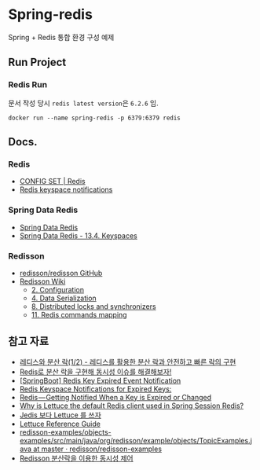 # Spring-redis

Spring + Redis 통합 환경 구성 예제

## Run Project

### Redis Run

문서 작성 당시 `redis latest version`은 `6.2.6` 임.

```shell
docker run --name spring-redis -p 6379:6379 redis
```

## Docs.

### Redis

- [CONFIG SET | Redis](https://redis.io/commands/config-set/)
- [Redis keyspace notifications](https://redis.io/docs/manual/keyspace-notifications/)

### Spring Data Redis

- [Spring Data Redis](https://docs.spring.io/spring-data/data-redis/docs/current/reference/html/)
- [Spring Data Redis - 13.4. Keyspaces](https://docs.spring.io/spring-data/data-redis/docs/current/reference/html/#redis.repositories.keyspaces)

### Redisson

- [redisson/redisson GitHub](https://github.com/redisson/redisson/)
- [Redisson Wiki](https://github.com/redisson/redisson/wiki/Table-of-Content)
  - [2. Configuration](https://github.com/redisson/redisson/wiki/2.-Configuration)
  - [4. Data Serialization](https://github.com/redisson/redisson/wiki/4.-data-serialization)
  - [8. Distributed locks and synchronizers](https://github.com/redisson/redisson/wiki/8.-distributed-locks-and-synchronizers/#81-lock)
  - [11. Redis commands mapping](https://github.com/redisson/redisson/wiki/11.-Redis-commands-mapping)

## 참고 자료

- [레디스와 분산 락(1/2) - 레디스를 활용한 분산 락과 안전하고 빠른 락의 구현](https://hyperconnect.github.io/2019/11/15/redis-distributed-lock-1.html)
- [Redis로 분산 락을 구현해 동시성 이슈를 해결해보자!](https://hudi.blog/distributed-lock-with-redis/)
- [[SpringBoot] Redis Key Expired Event Notification](https://moonsiri.tistory.com/87)
- [Redis Keyspace Notifications for Expired Keys:](https://sauravomar01.medium.com/redis-keyspace-notifications-for-expired-keys-f38c18484a89)
- [Redis — Getting Notified When a Key is Expired or Changed](https://medium.com/nerd-for-tech/redis-getting-notified-when-a-key-is-expired-or-changed-ca3e1f1c7f0a)
- [Why is Lettuce the default Redis client used in Spring Session Redis?](https://github.com/spring-projects/spring-session/issues/789)
- [Jedis 보다 Lettuce 를 쓰자](https://jojoldu.tistory.com/418)
- [Lettuce Reference Guide](https://lettuce.io/core/release/reference/)
- [redisson-examples/objects-examples/src/main/java/org/redisson/example/objects/TopicExamples.java at master · redisson/redisson-examples](https://github.com/redisson/redisson-examples/blob/master/objects-examples/src/main/java/org/redisson/example/objects/TopicExamples.java)
- [Redisson 분산락을 이용한 동시성 제어](https://velog.io/@hgs-study/redisson-distributed-lock)


